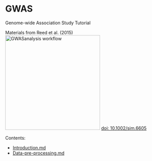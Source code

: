 # GWAS
Genome-wide Association Study Tutorial

Materials from  Reed et al. (2015)
<img src="https://www.ncbi.nlm.nih.gov/pmc/articles/PMC5019244/bin/SIM-34-3769-g001.jpg" alt="GWASanalysis workflow" width="300" height="300"> 
[doi: 10.1002/sim.6605](https://dx.doi.org/10.1002%2Fsim.6605)

Contents:

- [Introduction.md](https://github.com/AAlhendi1707/GWAS/blob/master/Introduction.md)
- [Data-pre-processing.md](https://github.com/AAlhendi1707/GWAS/blob/master/Data-pre-processing.md)
